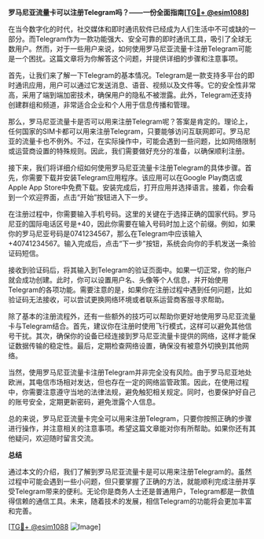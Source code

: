 **罗马尼亚流量卡可以注册Telegram吗？——一份全面指南[[TG💪+ @esim1088](https://t.me/s/esim1088)]**

在当今数字化的时代，社交媒体和即时通讯软件已经成为人们生活中不可或缺的一部分。而Telegram作为一款功能强大、安全可靠的即时通讯工具，吸引了全球无数用户。然而，对于一些用户来说，如何使用罗马尼亚流量卡注册Telegram可能是一个困扰。这篇文章将为你解答这个问题，并提供详细的步骤和注意事项。

首先，让我们来了解一下Telegram的基本情况。Telegram是一款支持多平台的即时通讯应用，用户可以通过它发送消息、语音、视频以及文件等。它的安全性非常高，采用了端到端加密技术，确保用户的隐私不被泄露。此外，Telegram还支持创建群组和频道，非常适合企业和个人用于信息传播和管理。

那么，罗马尼亚流量卡是否可以用来注册Telegram呢？答案是肯定的。理论上，任何国家的SIM卡都可以用来注册Telegram，只要能够访问互联网即可。罗马尼亚的流量卡也不例外。不过，在实际操作中，可能会遇到一些问题，比如网络限制或运营商设置的特殊规则。因此，我们需要做好充分的准备，以确保顺利注册。

接下来，我们将详细介绍如何使用罗马尼亚流量卡注册Telegram的具体步骤。首先，你需要下载并安装Telegram应用程序。该应用可以在Google Play商店或Apple App Store中免费下载。安装完成后，打开应用并选择语言。接着，你会看到一个欢迎界面，点击“开始”按钮进入下一步。

在注册过程中，你需要输入手机号码。这里的关键在于选择正确的国家代码。罗马尼亚的国际电话区号是+40，因此你需要在输入号码时加上这个前缀。例如，如果你的罗马尼亚号码是0741234567，那么在Telegram中应该输入+40741234567。输入完成后，点击“下一步”按钮，系统会向你的手机发送一条验证码短信。

接收到验证码后，将其输入到Telegram的验证页面中。如果一切正常，你的账户就会成功创建。此时，你可以设置用户名、头像等个人信息，并开始使用Telegram的各项功能。需要注意的是，如果你在注册过程中遇到任何问题，比如验证码无法接收，可以尝试更换网络环境或者联系运营商客服寻求帮助。

除了基本的注册流程外，还有一些额外的技巧可以帮助你更好地使用罗马尼亚流量卡与Telegram结合。首先，建议你在注册时使用飞行模式，这样可以避免其他信号干扰。其次，确保你的设备已经连接到罗马尼亚流量卡提供的网络，这样才能保证数据传输的稳定性。最后，定期检查网络设置，确保没有被意外切换到其他网络。

当然，使用罗马尼亚流量卡注册Telegram并非完全没有风险。由于罗马尼亚地处欧洲，其电信市场相对发达，但也存在一定的网络监管政策。因此，在使用过程中，你需要注意遵守当地的法律法规，避免触犯相关规定。同时，也要保护好自己的账号安全，定期更新密码，避免泄露个人信息。

总的来说，罗马尼亚流量卡完全可以用来注册Telegram，只要你按照正确的步骤进行操作，并注意相关的注意事项。希望这篇文章能对你有所帮助。如果你还有其他疑问，欢迎随时留言交流。

**总结**

通过本文的介绍，我们了解到罗马尼亚流量卡是可以用来注册Telegram的。虽然过程中可能会遇到一些小问题，但只要掌握了正确的方法，就能顺利完成注册并享受Telegram带来的便利。无论你是商务人士还是普通用户，Telegram都是一款值得信赖的通信工具。未来，随着技术的发展，相信Telegram的功能将会更加丰富和完善。

[[TG💪+ @esim1088](https://t.me/s/esim1088) ![Image](https://i.postimg.cc/4NQfJmqS/Snipaste-2025-05-13-00-14-12.png)]